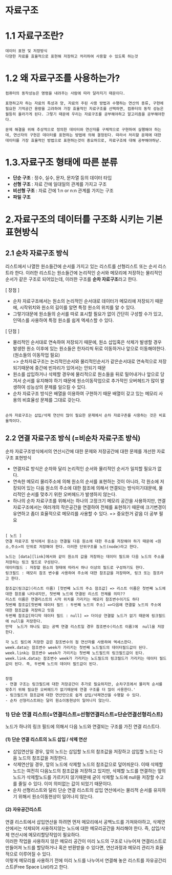 자료구조
===

1.1 자료구조란?
===

    데이터 표현 및 저장방식
    다양한 자료를 효율적으로 표현해 저장하고 처리하여 사용할 수 있도록 하는것  


1.2 왜 자료구조를 사용하는가?
===
    컴퓨터의 동작성능은 명령을 내려주는 사람에 따라 달라지기 때문이다.

    표현하고자 하는 자료의 특성과 양, 자료의 주된 사용 방법과 수행하는 연산의 종류, 구현에 필요한 기억공간 용량을 고려하여 가장 효율적인 자료구조를 선택하면, 컴퓨터의 동작 성능은 월등히 올라가게 된다. 그렇기 때문에 우리는 자료구조를 공부해야하고 알고리즘을 공부해야한다.

    문제 해결을 위해 추상적으로 정의한 데이터와 연산자를 구체적으로 구현하여 실행해야 하는데, 연산자의 구현은 데이터를 표현하는 방법에 의해 결정된다. 따라서 처리할 문제에 대한 데이터를 가장 효율적인 방법으로 표현하는것이 중요하므로, 자료구조에 대해 공부해야하낟.

1.3.자료구조 형태에 따른 분류
===
- **단순 구조** : 정수, 실수, 문자, 문자열 등의 데이터 타입
- **선형 구조** : 자료 간에 일대일의 관계를 가지고 구조
- **비선형 구조** : 자료 간에 1:n or n:n 관계를 가지는 구조
- **파일 구조**

2.자료구조의 데이터를 구조화 시키는 기본표현방식
===
2.1 순차 자료구조 방식
---
리스트에서 나열한 원소들간에 순서를 가지고 있는 리스트를 선형리스트 또는 순서 리스트라 한다. 이러한 리스트는 원소들간에 논리적인 순서와 메모리에 저장하는 물리적인 순서가 같은 구조로 되어있는데, 이러한 구조를 **순차 자료구조**라고 한다.   
   
[ 장점 ]
- 순차 자료구조에서는 원소의 논리적인 순서대로 데이터가 메모리에 저장되기 때문에, 시작위치와 원소의 길이를 알면 특정 원소의 위치를 알 수 있다.
- 그렇기대문에 원소들의 순서를 따로 표시할 필요가 없이 간단히 구성할 수가 있고, 인덱스를 사용하여 특정 원소를 쉽게 엑세스할 수 있다.

[ 단점 ]
- 물리적인 순서대로 연속하여 저장되기 때문에, 원소 삽입혹은 삭제가 발생할 경우 발생한 원소 이후에 있는 원소들은 한자리씩 뒤로 이동하거나 앞으로 이동해야한다.(원소들의 이동작업 필요)  
    => 순차자료구조는 논리적인순서와 물리적인순서가 같은순서대로 연속적으로 저장되기때문에 중간에 빈자리가 있어서는 안되기 때문
- 원소를 삽입하거나 삭제할 경우에 물리적으로 원소들을 뒤로 밀어내거나 앞으로 당겨서 순서를 유지해야     하기 때문에 원소이동작업으로 추가적인 오버헤드가 많이 발생하여 성능상의 문제를 일으킬 수 있다.    
- 순차 자료구조 방식은 배열을 이용하여 구현하기 때문 배열이 갖고 있는 메모리 사용의 비효율성 문제를 그대로 갖는다.
##

    순차 자료구조는 삽입/삭제 연산이 많이 필요한 문제에서 순차 자료구존를 사용하는 것은 비효율적이다.


2.2 연결 자료구조 방식 (=비순차 자료구조 방식)
---
순차 자료구조방식에서의 연산시간에 대한 문제와 저장공간에 대한 문제를 개선한 자료구조 표현방식
- 연결자료 방식은 순차와 달리 논리적인 순서와 물리적인 순서가 일치할 필요가 없다.
- 연속한 메모리 물리주소에 의해 원소의 순서를 표현하는 것이 아니라, 각 원소에 저장되어 있는 다음 원소의 주소에 대한 참조에 의해서 연결되는 방식이기대문에, 물리적인 순서를 맞추기 위한 오버헤드가 발생하지 않는다.
- 하나의 순차 자료구조를 위해서는 하나의 고정크기 메모리 공간을 사용하지만, 연결 자료구조에서는 여러개의 작은공간을 연결하여 전체를 표현하기 때문에 크기변경이 유연하고 좀더 효율적으로 메모리를 사용할 수 있다. => 중요한거 같음 더 공부 필요
##
    [ 노드 ]
    연결 자료구조 방식에서 원소는 연결될 다음 원소에 대한 주소를 저장해야 하기 때문에 <원소,주소>의 단위로 저장해야 한다. 이러한 단위구조를 노드(node)라고 한다.  
      
    노드는 [data][link]에서와 같이 원소의 값을 저장하는 데이터 필드와 다음 노드의 주소를 저장하는 링크 필드로 구성된다.   
    데이터필드 : 저장할 원소의 형태에 따라서 하나 이상의 필드로 구성하기도 한다. 
    링크필드 : 메모리 참조 변수를 사용하여 주소에 대한 참조값을 저장하며, 링크 또는 참조라고 한다.  

    참조값(링크값)(리스트 이름) [첫번째 노드의 주소 참조값] => 리스트 이름은 첫번째 노드에 대한 참조를 나타내지만, 첫번째 노드에 연결된 리스트 전체를 의미??  
    리스트 이름은 연결리스트의 시작 위치를 가리키는 메모리 참조변수이기도 하다
    첫번째 참조값[첫번째 데이터 필드 : 두번쩨 노드의 주소] =>다음에 연결할 노드의 주소에 대한 참조값을 저장하고 잇음
    두번째 참조값[마디막 데이터 필드 : null] => 더이상 연결할 노드가 없기 때문에 링크필드에 null을 저장한다.  
    만약  노드가 하나도 없는 공백 연결 리스트일 경우 참조변수(리스트 이름)에  null을 저장한다.  

    각 노드 필드에 저장한 값은 참조변수의 점 연산자를 사용하여 엑세스한다.   
    week.data는 참조변수 week가 가리키는 첫번째 노드필드의 데이터필드값이 된다.
    week.link는 참조변수 week가 가리키는 첫번째 노드필드의 링크필드값이 된다.
    week.link.data는 참조변수 week가 가리키는 노드필드의 링크필드가 가리키는 데이터 필드값이 된다. 즉, 두번째 노드의 데이터 필드값이 된다.
##

    장점
    - 연결 구조는 링크필드에 대한 저장공간이 추가로 필요하지만, 순차구조에서 물리적 순서를 맞추기 위해 필요한 오버헤드가 없기때문에 연결 구조를 더 많이 사용한다.'
    - 링크필드의 참조값에 대한 연산만으로 쉽게 삽입/삭제연산을 수행할 수 있다.
    - 순차 선형리스트와는 달리 원소이동현상이 일어나지 않는다.
    
### 1) 단순 연결 리스트(=연결리스트=선형연결리스트=단순연결선형리스트)
노드가 하나의 링크 필드에 의해서 다음 노드와 연결되는 구조를 가진 연결 리스트다.
#### (1) 단순 연결 리스트의 노드 삽입 / 삭제 연산
- 삽입연산일 경우, 앞의 노드는 삽입할 노드의 참조값을 저장하고 삽입할 노드는 다음 노드의 참조값을 저장한다.
- 삭제연산일 경우, 앞의 노드에 삭제할 노드의 참조값으로 덮어씌운다. 이때 삭제할 노드는 여전히 다음노드의 참조값을 저장하고 있지만, 삭제할 노드를 연결하는 앞의 노드가 삭제할노드를 가르키지 않기때문에 굳이 삭제할 노드에  null을 저장할 수고를 줄일 수 있다. 이미 의미없는 값이 되었기 때문이다.
- 순차 선형리스트와 달리 단순 연결 리스트의 삽입 연산에서는 물리적 순서를 유지하기 위해서 원소이동현상이 일어나지 않는다.
#### (2) 자유공간리스트
연결 리스트에서 삽입연산을 하려면 먼저 메모리에서 공백노드를 가져와야하고, 삭제연산에서는 삭제되어 사용하지않는 노드에 대한 메모리공간을 처리해야 한다. 즉, 삽입/삭제 연산시에 메모리할당작업이 필요하다.  
이러한 작업을 사용하지 않은 메모리 공간이 미리 노드의 구조로 나누어져 연결리스트로 만들어져 노드를 할당하거나 혹은 반환받을 수 있다면, 연산과정과 메모리 관리가 효율적으로 이루어질 수 있다.  
이렇게 메모리를 사용하기 전에 미리 노드를 나누어서 연결해 놓은 리스트를 자유공간리스트(Free Space List)라고 한다.
